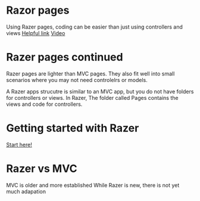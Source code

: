 
# Razor pages

Using Razer pages, coding can be easier than just using controllers and views
[Helpful link](https://docs.microsoft.com/en-us/aspnet/core/razor-pages/?view=aspnetcore-2.2&tabs=visual-studio)
[Video](https://www.youtube.com/watch?v=yyBijyCI5Sk)

# Razer pages continued

Razer pages are lighter than MVC pages. They also fit well into small scenarios where you may not need controlelrs or models.

A Razer apps strucutre is similar to an MVC app, but you do not have folders for controllers or views. In Razer, The folder called Pages contains the views and code for controllers. 


# Getting started with Razer
[Start here!](https://docs.microsoft.com/en-us/aspnet/core/tutorials/razor-pages/razor-pages-start?view=aspnetcore-2.1&tabs=visual-studio)


# Razer vs MVC  
MVC is older and more established
While Razer is new, there is not yet much adapation
